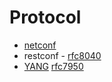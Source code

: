 # Protocol

- [netconf](https://en.wikipedia.org/wiki/NETCONF)
- restconf - [rfc8040](https://tools.ietf.org/html/rfc8040)
- [YANG](https://en.wikipedia.org/wiki/YANG) [rfc7950](https://tools.ietf.org/html/rfc7950)
